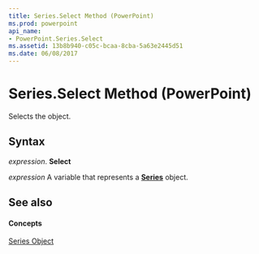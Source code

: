 ```yaml
---
title: Series.Select Method (PowerPoint)
ms.prod: powerpoint
api_name:
- PowerPoint.Series.Select
ms.assetid: 13b8b940-c05c-bcaa-8cba-5a63e2445d51
ms.date: 06/08/2017
---
```



# Series.Select Method (PowerPoint)

Selects the object.


## Syntax

 _expression_. **Select**

 _expression_ A variable that represents a **[Series](series-object-powerpoint.md)** object.


## See also


#### Concepts


[Series Object](series-object-powerpoint.md)

